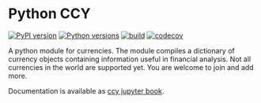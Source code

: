 # Python CCY

[![PyPI version](https://badge.fury.io/py/ccy.svg)](https://badge.fury.io/py/ccy)
[![Python versions](https://img.shields.io/pypi/pyversions/ccy.svg)](https://pypi.org/project/ccy)
[![build](https://github.com/quantmind/ccy/actions/workflows/build.yml/badge.svg)](https://github.com/quantmind/ccy/actions/workflows/build.yml)
[![codecov](https://codecov.io/gh/quantmind/ccy/branch/main/graph/badge.svg?token=2L5SY0WkXv)](https://codecov.io/gh/quantmind/ccy)

A python module for currencies. The module compiles a dictionary of
currency objects containing information useful in financial analysis.
Not all currencies in the world are supported yet. You are welcome to
join and add more.

Documentation is available as [ccy jupyter book](https://quantmind.github.io/ccy/).
